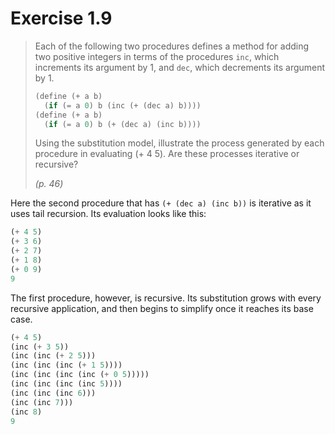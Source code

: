 # Exercise 1.9

> Each of the following two procedures defines a method for adding two positive integers in terms of the procedures `inc`, which increments its argument by 1, and `dec`, which decrements its argument by 1.
>
> ```scheme
> (define (+ a b)
>   (if (= a 0) b (inc (+ (dec a) b))))
> (define (+ a b)
>   (if (= a 0) b (+ (dec a) (inc b))))
> ```
>
> Using the substitution model, illustrate the process generated by each procedure in evaluating (+ 4 5). Are these processes iterative or recursive?
>
> *(p. 46)*

Here the second procedure that has `(+ (dec a) (inc b))` is iterative as it uses tail recursion. Its evaluation looks like this:

```scheme
(+ 4 5)
(+ 3 6)
(+ 2 7)
(+ 1 8)
(+ 0 9)
9
```

The first procedure, however, is recursive. Its substitution grows with every recursive application, and then begins to simplify once it reaches its base case.

```scheme
(+ 4 5)
(inc (+ 3 5))
(inc (inc (+ 2 5)))
(inc (inc (inc (+ 1 5))))
(inc (inc (inc (inc (+ 0 5)))))
(inc (inc (inc (inc 5))))
(inc (inc (inc 6)))
(inc (inc 7)))
(inc 8)
9
```
